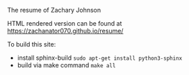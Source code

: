 The resume of Zachary Johnson

HTML rendered version can be found at https://zachanator070.github.io/resume/

To build this site:
- install sphinx-build `sudo apt-get install python3-sphinx`
- build via make command `make all`